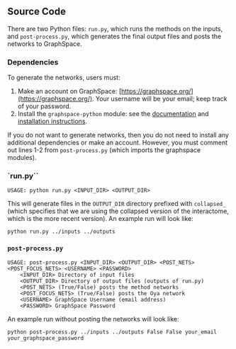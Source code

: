 ## Source Code

There are two Python files: `run.py`, which runs the methods on the inputs, and `post-process.py`, which generates the final output files and posts the networks to GraphSpace.

### Dependencies

To generate the networks, users must:
1. Make an account on GraphSpace: [https://graphspace.org/](https://graphspace.org/). Your username will be your email; keep track of your password.
2. Install the `graphspace-python` module: see the [documentation](https://manual.graphspace.org/projects/graphspace-python/en/latest/) and [installation instructions](https://manual.graphspace.org/projects/graphspace-python/en/latest/Installing.html#installing).

If you do not want to generate networks, then you do not need to install any additional dependencies or make an account. However, you must comment out lines 1-2 from `post-process.py` (which imports the graphspace modules).

### `run.py``

```
USAGE: python run.py <INPUT_DIR> <OUTPUT_DIR>
```

This will generate files in the `OUTPUT_DIR` directory prefixed with `collapsed_` (which specifies that we are using the collapsed version of the interactome, which is the more recent version). An example run will look like:

```
python run.py ../inputs ../outputs
```

### `post-process.py`

```
USAGE: post-process.py <INPUT_DIR> <OUTPUT_DIR> <POST_NETS> <POST_FOCUS_NETS> <USERNAME> <PASSWORD>
	<INPUT_DIR> Directory of input files
	<OUTPUT_DIR> Directory of output files (outputs of run.py)
	<POST_NETS> (True/False) posts the method networks
	<POST_FOCUS_NETS> (True/False) posts the Oya network
	<USERNAME> GraphSpace Username (email address)
	<PASSWORD> GraphSpace Password
```

An example run without posting the networks will look like:

```
python post-process.py ../inputs ../outputs False False your_email your_graphspace_password
```
